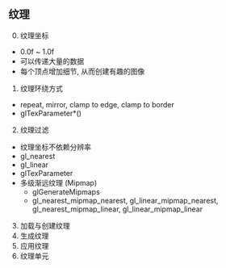 
## 纹理
0. 纹理坐标
- 0.0f ~ 1.0f
- 可以传递大量的数据
- 每个顶点增加细节, 从而创建有趣的图像

1. 纹理环绕方式
- repeat, mirror, clamp to edge, clamp to border
- glTexParameter*()

2. 纹理过滤
- 纹理坐标不依赖分辨率
- gl_nearest
- gl_linear
- glTexParameter
- 多级渐远纹理 (Mipmap)  
    * glGenerateMipmaps
    * gl_nearest_mipmap_nearest, gl_linear_mipmap_nearest, gl_nearest_mipmap_linear, gl_linear_mipmap_linear

3. 加载与创建纹理
4. 生成纹理
5. 应用纹理
6. 纹理单元
